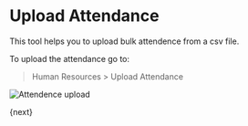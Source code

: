 # Upload Attendance

This tool helps you to upload bulk attendence from a csv file.

To upload the attendance go to:

> Human Resources > Upload Attendance

<img class="screenshot" alt="Attendence upload" src="/docs/assets/img/human-resources/attendence-upload.png">

{next}